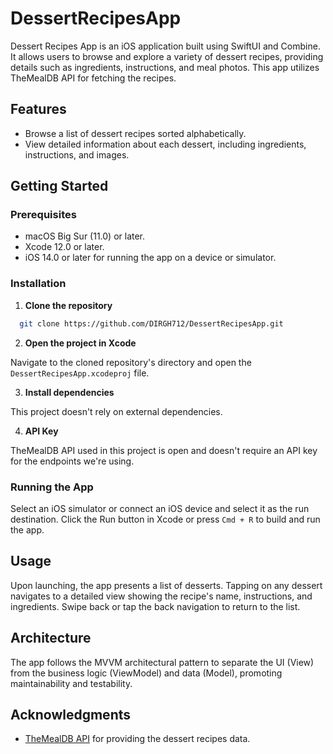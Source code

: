 # DessertRecipesApp

Dessert Recipes App is an iOS application built using SwiftUI and Combine. It allows users to browse and explore a variety of dessert recipes, providing details such as ingredients, instructions, and meal photos. This app utilizes TheMealDB API for fetching the recipes.

## Features

- Browse a list of dessert recipes sorted alphabetically.
- View detailed information about each dessert, including ingredients, instructions, and images.

## Getting Started

### Prerequisites

- macOS Big Sur (11.0) or later.
- Xcode 12.0 or later.
- iOS 14.0 or later for running the app on a device or simulator.

### Installation

1. **Clone the repository**
  ```bash
    git clone https://github.com/DIRGH712/DessertRecipesApp.git
  ```
2. **Open the project in Xcode**

Navigate to the cloned repository's directory and open the `DessertRecipesApp.xcodeproj` file.

3. **Install dependencies**

This project doesn't rely on external dependencies.

4. **API Key**

TheMealDB API used in this project is open and doesn't require an API key for the endpoints we're using.

### Running the App

Select an iOS simulator or connect an iOS device and select it as the run destination. Click the Run button in Xcode or press `Cmd + R` to build and run the app.

## Usage

Upon launching, the app presents a list of desserts. Tapping on any dessert navigates to a detailed view showing the recipe's name, instructions, and ingredients. Swipe back or tap the back navigation to return to the list.

## Architecture

The app follows the MVVM architectural pattern to separate the UI (View) from the business logic (ViewModel) and data (Model), promoting maintainability and testability.


## Acknowledgments

- [TheMealDB API](https://www.themealdb.com/api.php) for providing the dessert recipes data.


